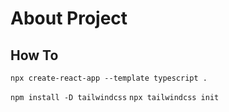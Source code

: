 # About Project

## How To

`npx create-react-app --template typescript .`

`npm install -D tailwindcss`
`npx tailwindcss init`

